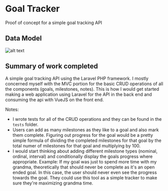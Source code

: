 # Goal Tracker
Proof of concept for a simple goal tracking API

## Data Model
![alt text](https://i.imgur.com/jiIpBBs.jpg "DataModel")

## Summary of work completed
A simple goal tracking API using the Laravel PHP framework. I mostly concerned myself with the MVC portion for the basic CRUD operations of all the components (goals, milestones, notes). This is how I would get started making a web application using Laravel for the API in the back end and consuming the api with VueJS on the front end.

Notes:
 - I wrote tests for all of the CRUD operations and they can be found in the `tests` folder.
 - Users can add as many milestones as they like to a goal and also mark them complete. Figuring out progress for the goal would be a pretty simple formula of dividing the completed milestones for that goal by the total numer of milestones for that goal and multiplying by 100.
 - I would start thinking about adding different milestone types (nominal, ordinal, interval) and conditionally display the goals progress where appropriate. Example: If my goal was just to spend more time with my grandma, theoretically that should never be complete as it's an open ended goal. In this case, the user should never even see the progress towards the goal. They could use this tool as a simple tracker to make sure they're maximizing grandma time.
